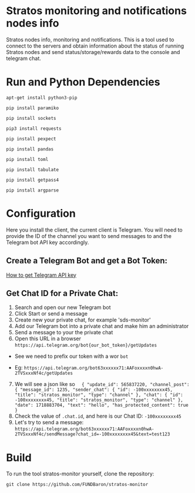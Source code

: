 # Stratos monitoring and notifications nodes info
Stratos nodes info, monitoring and notifications.
This is a tool used to connect to the servers and obtain information about the status of running Stratos nodes and send status/storage/rewards data to the console and telegram chat.

# Run and Python Dependencies

```
apt-get install python3-pip

pip install paramiko

pip install sockets

pip3 install requests

pip install pexpect

pip install pandas

pip install toml

pip install tabulate

pip install getpass4

pip install argparse

```

# Configuration

Here you install the client, the current client is Telegram. You will need to provide the ID of the channel you want to send messages to and the Telegram bot API key accordingly.

## Create a Telegram Bot and get a Bot Token:
[How to get Telegram API key](https://www.siteguarding.com/en/how-to-get-telegram-bot-api-token)

## Get Chat ID for a Private Chat:

1. Search and open our new Telegram bot
2. Click Start or send a message
3. Create new your private chat, for example 'sds-monitor'
4. Add our Telegram bot into a private chat and make him an administrator
5. Send a message to your the private chat
6. Open this URL in a browser `https://api.telegram.org/bot{our_bot_token}/getUpdates`
 - See we need to prefix our token with a wor `bot`
 * Eg: `https://api.telegram.org/bot63xxxxxx71:AAFoxxxxn0hwA-2TVSxxxNf4c/getUpdates`
7. We will see a json like so 
`   {
      "update_id": 565837220,
      "channel_post": {
        "message_id": 1235,
        "sender_chat": {
          "id": -100xxxxxxxx45,
          "title": "stratos_monitor",
          "type": "channel"
        },
        "chat": {
          "id": -100xxxxxxxx45,
          "title": "stratos_monitor",
          "type": "channel"
        },
        "date": 1718883704,
        "text": "hello",
        "has_protected_content": true
    }
`
8. Check the value of `.chat.id`, and here is our Chat ID: `-100xxxxxxxx45`
9. Let's try to send a message: `https://api.telegram.org/bot63xxxxxx71:AAFoxxxxn0hwA-2TVSxxxNf4c/sendMessage?chat_id=-100xxxxxxxx45&text=test123`

# Build

To run the tool stratos-monitor yourself, clone the repository:

```
git clone https://github.com/FUNDBaron/stratos-monitor
```




